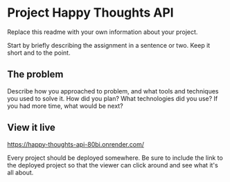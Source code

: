 # Project Happy Thoughts API

Replace this readme with your own information about your project.

Start by briefly describing the assignment in a sentence or two. Keep it short and to the point.

## The problem

Describe how you approached to problem, and what tools and techniques you used to solve it. How did you plan? What technologies did you use? If you had more time, what would be next?

## View it live

https://happy-thoughts-api-80bi.onrender.com/

Every project should be deployed somewhere. Be sure to include the link to the deployed project so that the viewer can click around and see what it's all about.
